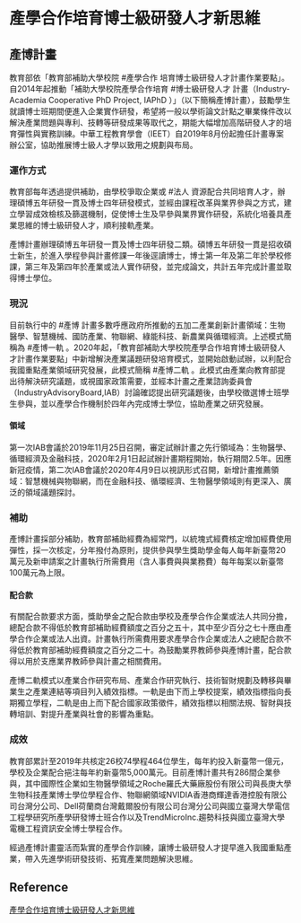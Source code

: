 # 產學合作培育博士級研發人才新思維

## 產博計畫
教育部依「教育部補助大學校院 #產學合作 培育博士級研發人才計畫作業要點」。自2014年起推動「補助大學校院產學合作培育 #博士級研發人才 計畫（Industry-Academia Cooperative PhD Project, IAPhD ）」（以下簡稱產博計畫），鼓勵學生就讀博士班期間便進入企業實作研發，希望將一般以學術論文計點之畢業條件改以解決產業問題與專利、技轉等研發成果等取代之，期能大幅增加高階研發人才的培育彈性與實務訓練。中華工程教育學會（IEET）自2019年8月份起擔任計畫專案辦公室，協助推展博士級人才學以致用之規劃與布局。
 
### 運作方式
 
教育部每年透過提供補助，由學校爭取企業或 #法人 資源配合共同培育人才，辦理碩博五年研發一貫及博士四年研發模式，並經由課程改革與業界參與之方式，建立學習成效檢核及篩選機制，促使博士生及早參與業界實作研發，系統化培養具產業思維的博士級研發人才，順利接軌產業。

產博計畫辦理碩博五年研發一貫及博士四年研發二類。碩博五年研發一貫是招收碩士新生，於進入學程參與計畫修課一年後逕讀博士，博士第一年及第二年於學校修課，第三年及第四年於產業或法人實作研發，並完成論文，共計五年完成計畫並取得博士學位。

### 現況
目前執行中的 #產博 計畫多數呼應政府所推動的五加二產業創新計畫領域：生物醫學、智慧機械、國防產業、物聯網、綠能科技、新農業與循環經濟。上述模式簡稱為 #產博一軌 。2020年起，「教育部補助大學校院產學合作培育博士級研發人才計畫作業要點」中新增解決產業議題研發培育模式，並開始啟動試辦，以利配合我國重點產業領域研究發展，此模式簡稱 #產博二軌 。此模式由產業向教育部提出待解決研究議題，或視國家政策需要，並經本計畫之產業諮詢委員會（IndustryAdvisoryBoard,IAB）討論確認提出研究議題後，由學校徵選博士班學生參與，並以產學合作機制於四年內完成博士學位，協助產業之研究發展。
 
 #### 領域
第一次IAB會議於2019年11月25日召開，審定試辦計畫之先行領域為：生物醫學、循環經濟及金融科技，2020年2月1日起試辦計畫期程開始，執行期間2.5年。因應新冠疫情，第二次IAB會議於2020年4月9日以視訊形式召開，新增計畫推薦領域：智慧機械與物聯網，而在金融科技、循環經濟、生物醫學領域則有更深入、廣泛的領域議題探討。


### 補助
產博計畫採部分補助，教育部補助經費為經常門，以統塊式經費核定增加經費使用彈性，採一次核定，分年撥付為原則，提供參與學生獎助學金每人每年新臺幣20萬元及新申請案之計畫執行所需費用（含人事費與與業務費）每年每案以新臺幣100萬元為上限。

#### 配合款
有關配合款要求方面，獎助學金之配合款由學校及產學合作企業或法人共同分擔，總配合款不得低於教育部補助經費額度之百分之五十，其中至少百分之七十應由產學合作企業或法人出資。計畫執行所需費用要求產學合作企業或法人之總配合款不得低於教育部補助經費額度之百分之二十。為鼓勵業界教師參與產博計畫，配合款得以用於支應業界教師參與計畫之相關費用。

產博二軌模式以產業合作研究布局、產業合作研究執行、技術智財規劃及轉移與畢業生之產業連結等項目列入績效指標。一軌是由下而上學校提案，績效指標指向長期獨立學程，二軌是由上而下配合國家政策徵件，績效指標以相關法規、智財與技轉培訓、對提升產業與社會的影響為重點。

### 成效
教育部累計至2019年共核定26校74學程464位學生，每年約投入新臺幣一億元，學校及企業配合挹注每年約新臺幣5,000萬元。目前產博計畫共有286間企業參與，其中國際性企業如生物醫學領域之Roche羅氏大藥廠股份有限公司與長庚大學生物科技產業博士學位學程合作、物聯網領域NVIDIA香港商輝達香港控股有限公司台灣分公司、Dell荷蘭商台灣戴爾股份有限公司台灣分公司與國立臺灣大學電信工程學研究所產學研發博士班合作以及TrendMicroInc.趨勢科技與國立臺灣大學電機工程資訊安全博士學程合作。

經過產博計畫靈活而紮實的產學合作訓練，讓博士級研發人才提早進入我國重點產業，帶入先進學術研發技術、拓寬產業問題解決思維。

## Reference
[產學合作培育博士級研發人才新思維](產學合作培育博士級研發人才新思維.pdf)
